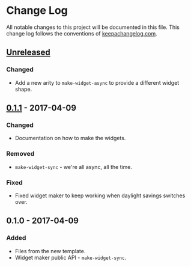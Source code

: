 # Change Log
All notable changes to this project will be documented in this file. This change log follows the conventions of [keepachangelog.com](http://keepachangelog.com/).

## [Unreleased]
### Changed
- Add a new arity to `make-widget-async` to provide a different widget shape.

## [0.1.1] - 2017-04-09
### Changed
- Documentation on how to make the widgets.

### Removed
- `make-widget-sync` - we're all async, all the time.

### Fixed
- Fixed widget maker to keep working when daylight savings switches over.

## 0.1.0 - 2017-04-09
### Added
- Files from the new template.
- Widget maker public API - `make-widget-sync`.

[Unreleased]: https://github.com/your-name/day3/compare/0.1.1...HEAD
[0.1.1]: https://github.com/your-name/day3/compare/0.1.0...0.1.1
